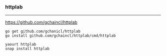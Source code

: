 ### httplab
---
https://github.com/gchaincl/httplab

```
go get github.com/gchanicl/httplab
go install github.com/gchaincl/httplab/cmd/httplab

yaourt httplab
snap install httplab
```

```
```

```
```


